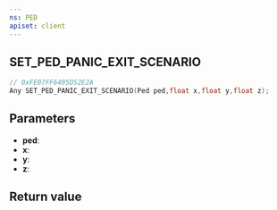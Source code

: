 ```yaml
---
ns: PED
apiset: client
---
```

## SET_PED_PANIC_EXIT_SCENARIO

```c
// 0xFE07FF6495D52E2A
Any SET_PED_PANIC_EXIT_SCENARIO(Ped ped,float x,float y,float z);
```


## Parameters
* **ped**:
* **x**:
* **y**:
* **z**:

## Return value